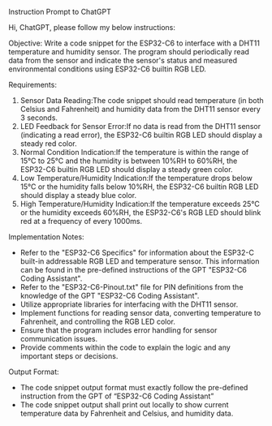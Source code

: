 Instruction Prompt to ChatGPT

Hi, ChatGPT, please follow my below instructions:

Objective: Write a code snippet for the ESP32-C6 to interface with a DHT11 temperature and humidity sensor. The program should periodically read data from the sensor and indicate the sensor's status and measured environmental conditions using ESP32-C6 builtin RGB LED.

Requirements:
1. Sensor Data Reading:The code snippet should read temperature (in both Celsius and Fahrenheit) and humidity data from the DHT11 sensor every 3 seconds.
2. LED Feedback for Sensor Error:If no data is read from the DHT11 sensor (indicating a read error), the ESP32-C6 builtin RGB LED should display a steady red color.
3. Normal Condition Indication:If the temperature is within the range of 15°C to 25°C and the humidity is between 10%RH to 60%RH, the ESP32-C6 builtin RGB LED should display a steady green color.
4. Low Temperature/Humidity Indication:If the temperature drops below 15°C or the humidity falls below 10%RH, the ESP32-C6 builtin RGB LED should display a steady blue color.
5. High Temperature/Humidity Indication:If the temperature exceeds 25°C or the humidity exceeds 60%RH,  the ESP32-C6's RGB LED should blink red at a frequency of every 1000ms.

Implementation Notes:
- Refer to the "ESP32-C6 Specifics" for information about the ESP32-C built-in addressable RGB LED and temperature sensor. This information can be found in the pre-defined instructions of the GPT "ESP32-C6 Coding Assistant".
- Refer to the "ESP32-C6-Pinout.txt" file for PIN definitions from the knowledge of the GPT "ESP32-C6 Coding Assistant".
- Utilize appropriate libraries for interfacing with the DHT11 sensor.
- Implement functions for reading sensor data, converting temperature to Fahrenheit, and controlling the RGB LED color.
- Ensure that the program includes error handling for sensor communication issues.
- Provide comments within the code to explain the logic and any important steps or decisions.

Output Format:
- The code snippet output format must exactly follow the pre-defined instruction from the GPT of “ESP32-C6 Coding Assistant”
- The code snippet output shall print out locally to show current temperature data by Fahrenheit and Celsius, and humidity data.
